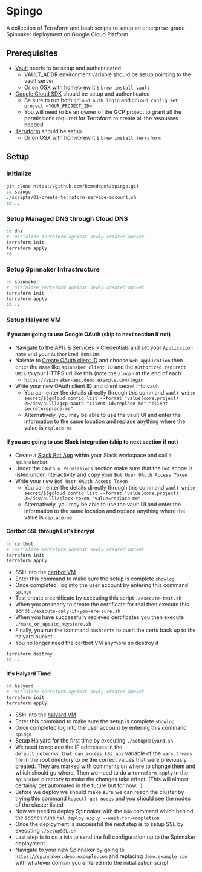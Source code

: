 # Spingo
A collection of Terraform and bash scripts to setup an enterprise-grade Spinnaker deployment on Google Cloud Platform

## Prerequisites

- [Vault](https://www.vaultproject.io/downloads.html) needs to be setup and authenticated
	- VAULT_ADDR environment variable should be setup pointing to the vault server
	- Or on OSX with homebrew it's `brew install vault`
- [Google Cloud SDK](https://cloud.google.com/sdk/install) should be setup and authenticated
	- Be sure to run both `gcloud auth login` and `gcloud config set project <YOUR_PROJECT_ID>`
	- You will need to be an owner of the GCP project to grant all the permissions required for Terraform to create all the resources needed
- [Terraform](https://www.terraform.io/downloads.html) should be setup
	- Or on OSX with homebrew it's `brew install terraform`

## Setup

### Initialize

```sh
git clone https://github.com/homedepot/spingo.git
cd spingo
./scripts/01-create-terraform-service-account.sh
cd ..
```

### Setup Managed DNS through Cloud DNS

```sh
cd dns
# Initialize Terraform against newly created bucket
terraform init
terraform apply
cd ..
```

### Setup Spinnaker Infrastructure

```sh
cd spinnaker
# Initialize Terraform against newly created bucket
terraform init
terraform apply
cd ..
```

### Setup Halyard VM

#### If you are going to use Google OAuth (skip to next section if not)

- Navigate to the [APIs & Services > Credentials](https://console.cloud.google.com/apis/credentials/consent) and set your `Application name` and your `Authorized domains`
- Naivate to [Create OAuth client ID](https://console.cloud.google.com/apis/credentials/oauthclient) and choose `Web application` then enter the `Name` like `spinnaker client ID` and the `Authorized redirect URIs` to your HTTPS url like this (note the `/login` at the end of each
	- `https://spinnaker-api.demo.example.com/login`
- Write your new OAuth client ID and client secret into vault
	- You can enter the details directly through this command	`vault write secret/$(gcloud config list --format 'value(core.project)' 2>/dev/null)/gcp-oauth "client-id=replace-me" "client-secret=replace-me"`
	- Alternatively, you may be able to use the vault UI and enter the information to the same location and replace anything where the value is `replace-me`

#### If you are going to use Slack integration (skip to next section if not)

- Create a [Slack Bot App](https://api.slack.com/apps) within your Slack workspace and call it `spinnakerbot`
- Under the `OAuth & Permissions` section make sure that the `bot` scope is listed under interactivity and copy your `Bot User OAuth Access Token`
- Write your new `Bot User OAuth Access Token`
	- You can enter the details directly through this command	 `vault write secret/$(gcloud config list --format 'value(core.project)' 2>/dev/null)/slack-token "value=replace-me"`
	- Alternatively, you may be able to use the vault UI and enter the information to the same location and replace anything where the value is `replace-me`

#### Certbot SSL through Let's Encrypt

```sh
cd certbot
# Initialize Terraform against newly created bucket
terraform init
terraform apply
```

- SSH into the [certbot VM](https://console.cloud.google.com/compute/instances)
- Enter this command to make sure the setup is complete `showlog`
- Once completed, log into the user account by entering this command `spingo`
- Test create a certificate by executing this script `./execute-test.sh`
- When you are ready to create the certificate for real then execute this script `./execute-only-if-you-are-sure.sh`
- When you have successfully recieved certificates you then execute `./make_or_update_keystore.sh`
- Finally, you run the command `pushcerts` to push the certs back up to the halyard bucket
- You no longer need the certbot VM anymore so destroy it

```sh
terraform destroy
cd ..
```

#### It's Halyard Time!

```sh
cd halyard
# Initialize Terraform against newly created bucket
terraform init
terraform apply
```

- SSH into the [halyard VM](https://console.cloud.google.com/compute/instances)
- Enter this command to make sure the setup is complete `showlog`
- Once completed log into the user account by entering this command `spingo`
- Setup Halyard for the first time by executing `./setupHalyard.sh`
- We need to replace the IP addresses in the `default_networks_that_can_access_k8s_api` variable of the `vars.tfvars` file in the root directory to be the correct values that were previously created. They are marked with comments on where to change them and which should go where. Then we need to do a `terraform apply` in the `spinnaker` directory to make the changes take effect. (This will almost certainly get automated in the future but for now...)
- Before we deploy we should make sure we can reach the cluster by trying this command `kubectl get nodes` and you should see the nodes of the cluster listed
- Now we need to deploy Spinnaker with the `hda` command which behind the scenes runs `hal deploy apply --wait-for-completion`
- Once the deployment is successful the next step is to setup SSL by executing `./setupSSL.sh`
- Last step is to do a `hda` to send the full configuration up to the Spinnaker deployment
- Navigate to your new Spinnaker by going to `https://spinnaker.demo.example.com` and replacing `demo.example.com` with whatever domain you entered into the initialization script

